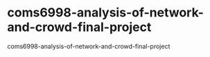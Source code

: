 # coms6998-analysis-of-network-and-crowd-final-project
coms6998-analysis-of-network-and-crowd-final-project
